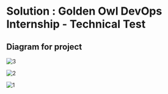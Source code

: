 # Solution : Golden Owl DevOps Internship - Technical Test
## Diagram for project
![3](https://github.com/HoangGuruu/nodejs-app-owl/assets/111829092/38ed6f48-4eaf-4614-a484-42d6ffa6eaa1)

![2](https://github.com/HoangGuruu/nodejs-app-owl/assets/111829092/c8d096ef-68bd-40f6-a5f2-c8c838ab7ea7)

![1](https://github.com/HoangGuruu/nodejs-app-owl/assets/111829092/46a13b56-7bc5-4958-ac5a-ceb079deae04)

